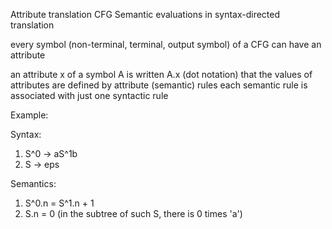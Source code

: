 Attribute translation CFG
Semantic evaluations in syntax-directed translation

every symbol (non-terminal, terminal, output symbol) of a CFG can have an attribute

an attribute x of a symbol A is written A.x (dot notation)
that the values of attributes are defined by attribute (semantic) rules
each semantic rule is associated with just one syntactic rule

Example:

Syntax:
1. S^0 -> aS^1b
2. S -> eps

Semantics:
1. S^0.n = S^1.n + 1
2. S.n = 0 (in the subtree of such S, there is 0 times 'a')